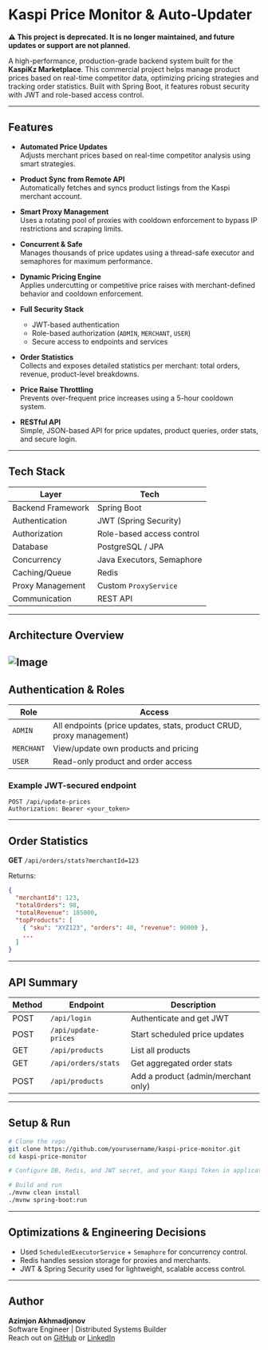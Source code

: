 # Kaspi Price Monitor & Auto-Updater

**⚠️ This project is deprecated. It is no longer maintained, and future updates or support are not planned.**

A high-performance, production-grade backend system built for the **KaspiKz Marketplace**. This commercial project helps manage product prices based on real-time competitor data, optimizing pricing strategies and tracking order statistics. Built with Spring Boot, it features robust security with JWT and role-based access control.

---

## Features

- **Automated Price Updates**  
  Adjusts merchant prices based on real-time competitor analysis using smart strategies.
  
- **Product Sync from Remote API**  
  Automatically fetches and syncs product listings from the Kaspi merchant account.

- **Smart Proxy Management**  
  Uses a rotating pool of proxies with cooldown enforcement to bypass IP restrictions and scraping limits.

- **Concurrent & Safe**  
  Manages thousands of price updates using a thread-safe executor and semaphores for maximum performance.

- **Dynamic Pricing Engine**  
  Applies undercutting or competitive price raises with merchant-defined behavior and cooldown enforcement.

- **Full Security Stack**  
  - JWT-based authentication  
  - Role-based authorization (`ADMIN`, `MERCHANT`, `USER`)  
  - Secure access to endpoints and services
  
- **Order Statistics**  
  Collects and exposes detailed statistics per merchant: total orders, revenue, product-level breakdowns.

- **Price Raise Throttling**  
  Prevents over-frequent price increases using a 5-hour cooldown system.

- **RESTful API**  
  Simple, JSON-based API for price updates, product queries, order stats, and secure login.

---

## Tech Stack

| Layer             | Tech                          |
|------------------|-------------------------------|
| Backend Framework | Spring Boot                   |
| Authentication    | JWT (Spring Security)         |
| Authorization     | Role-based access control     |
| Database          | PostgreSQL / JPA              |
| Concurrency       | Java Executors, Semaphore     |
| Caching/Queue     | Redis                         |
| Proxy Management  | Custom `ProxyService`         |
| Communication     | REST API                      |

---

## Architecture Overview

![Image](https://github.com/user-attachments/assets/1d67222f-a6ca-4c8e-8167-834df8d80910)
---

## Authentication & Roles

| Role     | Access                                                                 |
|----------|------------------------------------------------------------------------|
| `ADMIN`  | All endpoints (price updates, stats, product CRUD, proxy management)   |
| `MERCHANT` | View/update own products and pricing                                 |
| `USER`   | Read-only product and order access                                     |

### Example JWT-secured endpoint
```
POST /api/update-prices
Authorization: Bearer <your_token>
```

---

## Order Statistics

**GET** `/api/orders/stats?merchantId=123`

Returns:
```json
{
  "merchantId": 123,
  "totalOrders": 98,
  "totalRevenue": 185000,
  "topProducts": [
    { "sku": "XYZ123", "orders": 40, "revenue": 90000 },
    ...
  ]
}
```

---

## API Summary

| Method | Endpoint                   | Description                          |
|--------|----------------------------|--------------------------------------|
| POST   | `/api/login`               | Authenticate and get JWT             |
| POST   | `/api/update-prices`       | Start scheduled price updates        |
| GET    | `/api/products`            | List all products                    |
| GET    | `/api/orders/stats`        | Get aggregated order stats           |
| POST   | `/api/products`            | Add a product (admin/merchant only)  |

---

## Setup & Run

```bash
# Clone the repo
git clone https://github.com/yourusername/kaspi-price-monitor.git
cd kaspi-price-monitor

# Configure DB, Redis, and JWT secret, and your Kaspi Token in application.properties

# Build and run
./mvnw clean install
./mvnw spring-boot:run
```

---

## Optimizations & Engineering Decisions

- Used `ScheduledExecutorService` + `Semaphore` for concurrency control.
- Redis handles session storage for proxies and merchants.
- JWT & Spring Security used for lightweight, scalable access control.

---

## Author

**Azimjon Akhmadjonov**  
Software Engineer | Distributed Systems Builder  
Reach out on [GitHub](https://github.com/azimsh3r) or [LinkedIn](https://www.linkedin.com/in/azimjon-akhmadjonov/)
